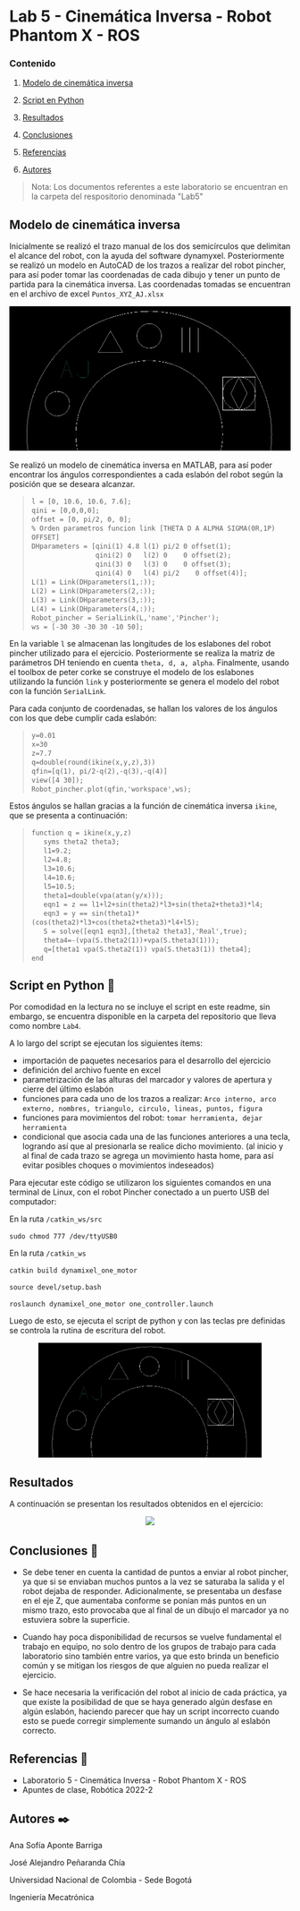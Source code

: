 # Lab 5 - Cinemática Inversa - Robot Phantom X - ROS

### Contenido

1. [Modelo de cinemática inversa](#modelo-de-cinemática-inversa)
1. [Script en Python](#script-en-python-snake)
1. [Resultados](#resultados)
3. [Conclusiones](#conclusiones-page_facing_up)
5. [Referencias](#referencias-openbook)

6. [Autores](#autores-blacknib)

>Nota: Los documentos referentes a este laboratorio se encuentran en la carpeta del respositorio denominada "Lab5"


## Modelo de cinemática inversa

Inicialmente se realizó el trazo manual de los dos semicírculos que delimitan el alcance del robot, con la ayuda del software dynamyxel. Posteriormente se realizó un modelo en AutoCAD de los trazos a realizar del robot pincher, para así poder tomar las coordenadas de cada dibujo y tener un punto de partida para la cinemática inversa. Las coordenadas tomadas se encuentran en el archivo de excel ```Puntos_XYZ_AJ.xlsx```

![1](/Lab5/img/circulo.png)

Se realizó un modelo de cinemática inversa en MATLAB, para así poder encontrar los ángulos correspondientes a cada eslabón del robot según la posición que se deseara alcanzar.

>     l = [0, 10.6, 10.6, 7.6];
>     qini = [0,0,0,0];
>     offset = [0, pi/2, 0, 0];
>     % Orden parametros funcion link [THETA D A ALPHA SIGMA(0R,1P) OFFSET]
>     DHparameters = [qini(1) 4.8 l(1) pi/2 0 offset(1);
>                     qini(2) 0   l(2) 0    0 offset(2);
>                     qini(3) 0   l(3) 0    0 offset(3);
>                     qini(4) 0   l(4) pi/2    0 offset(4)];
>     L(1) = Link(DHparameters(1,:));
>     L(2) = Link(DHparameters(2,:));
>     L(3) = Link(DHparameters(3,:));
>     L(4) = Link(DHparameters(4,:));
>     Robot_pincher = SerialLink(L,'name','Pincher');
>     ws = [-30 30 -30 30 -10 50];

En la variable ```l``` se almacenan las longitudes de los eslabones del robot pincher utilizado para el ejercicio. Posteriormente se realiza la matriz de parámetros DH teniendo en cuenta ```theta, d, a, alpha```. Finalmente, usando el toolbox de peter corke se construye el modelo de los eslabones utilizando la función ```link``` y posteriormente se genera el modelo del robot con la función ```SerialLink```.

Para cada conjunto de coordenadas, se hallan los valores de los ángulos con los que debe cumplir cada eslabón:

>     y=0.01
>     x=30
>     z=7.7
>     q=double(round(ikine(x,y,z),3))
>     qfin=[q(1), pi/2-q(2),-q(3),-q(4)]
>     view([4 30]);
>     Robot_pincher.plot(qfin,'workspace',ws);

Estos ángulos se hallan gracias a la función de cinemática inversa ```ikine```, que se presenta a continuación:

>     function q = ikine(x,y,z)
>        syms theta2 theta3;
>        l1=9.2;
>        l2=4.8; 
>        l3=10.6;
>        l4=10.6; 
>        l5=10.5;
>        theta1=double(vpa(atan(y/x)));
>        eqn1 = z == l1+l2+sin(theta2)*l3+sin(theta2+theta3)*l4;
>        eqn3 = y == sin(theta1)*(cos(theta2)*l3+cos(theta2+theta3)*l4+l5);
>        S = solve([eqn1 eqn3],[theta2 theta3],'Real',true);
>        theta4=-(vpa(S.theta2(1))+vpa(S.theta3(1)));
>        q=[theta1 vpa(S.theta2(1)) vpa(S.theta3(1)) theta4];
>     end

## Script en Python :snake:

Por comodidad en la lectura no se incluye el script en este readme, sin embargo, se encuentra disponible en la carpeta del repositorio que lleva como nombre ```Lab4```.

A lo largo del script se ejecutan los siguientes ítems:
- importación de paquetes necesarios para el desarrollo del ejercicio
- definición del archivo fuente en excel
- parametrización de las alturas del marcador y valores de apertura y cierre del último eslabón
- funciones para cada uno de los trazos a realizar: ```Arco interno, arco externo, nombres, triangulo, circulo, lineas, puntos, figura```
- funciones para movimientos del robot: ```tomar herramienta, dejar herramienta```
- condicional que asocia cada una de las funciones anteriores a una tecla, logrando así que al presionarla se realice dicho movimiento. (al inicio y al final de cada trazo se agrega un movimiento hasta home, para así evitar posibles choques o movimientos indeseados)



Para ejecutar este código se utilizaron los siguientes comandos en una terminal de Linux, con el robot Pincher conectado a un puerto USB del computador:

En la ruta ```/catkin_ws/src```

```
sudo chmod 777 /dev/ttyUSB0
```

En la ruta ```/catkin_ws```
```
catkin build dynamixel_one_motor
```

```
source devel/setup.bash
```

```
roslaunch dynamixel_one_motor one_controller.launch
```

Luego de esto, se ejecuta el script de python y con las teclas pre definidas se controla la rutina de escritura del robot.


<p align="center"><img width="400" src="https://github.com/sofiaponteb/Labs-Robotica-2022-2/blob/main/Lab5/img/circulo.png"></p>



## Resultados

A continuación se presentan los resultados obtenidos en el ejercicio:

<p align="center"><img width="400" src="https://www.fotosdememes.com/wp-content/uploads/2022/04/aqui-colocaria-mi-trofeo-si-tuviera-uno-sin-texto.jpg"></p>

## Conclusiones :page_facing_up:

- Se debe tener en cuenta la cantidad de puntos a enviar al robot pincher, ya que si se enviaban muchos puntos a la vez se saturaba la salida y el robot dejaba de responder. Adicionalmente, se presentaba un desfase en el eje Z, que aumentaba conforme se ponían más puntos en un mismo trazo, esto provocaba que al final de un dibujo el marcador ya no estuviera sobre la superficie.

- Cuando hay poca disponibilidad de recursos se vuelve fundamental el trabajo en equipo, no solo dentro de los grupos de trabajo para cada laboratorio sino también entre varios, ya que esto brinda un beneficio común y se mitigan los riesgos de que alguien no pueda realizar el ejercicio.

- Se hace necesaria la verificación del robot al inicio de cada práctica, ya que existe la posibilidad de que se haya generado algún desfase en algún eslabón, haciendo parecer que hay un script incorrecto cuando esto se puede corregir simplemente sumando un ángulo al eslabón correcto.



## Referencias :open_book:
- Laboratorio 5 - Cinemática Inversa - Robot Phantom X - ROS
- Apuntes de clase, Robótica 2022-2


## Autores :black_nib:
Ana Sofía Aponte Barriga

José Alejandro Peñaranda Chía

Universidad Nacional de Colombia - Sede Bogotá

Ingeniería Mecatrónica

